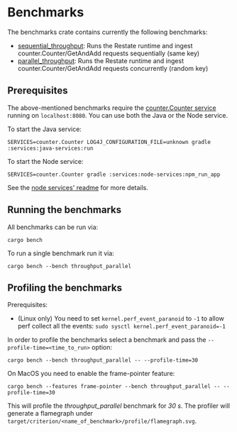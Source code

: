 # Benchmarks

The benchmarks crate contains currently the following benchmarks:

* [sequential_throughput](benches/throughput_sequential.rs): Runs the Restate runtime and ingest counter.Counter/GetAndAdd requests sequentially (same key)
* [parallel_throughput](benches/throughput_parallel.rs): Runs the Restate runtime and ingest counter.Counter/GetAndAdd requests concurrently (random key)

## Prerequisites

The above-mentioned benchmarks require the [counter.Counter service](https://github.com/restatedev/e2e/blob/a500164a31d58c0ee65ae77a7f99a8a2ef1825cb/services/node-services/src/counter.ts) running on `localhost:8080`. 
You can use both the Java or the Node service.

To start the Java service:

```shell
SERVICES=counter.Counter LOG4J_CONFIGURATION_FILE=unknown gradle :services:java-services:run
```

To start the Node service:

```shell
SERVICES=counter.Counter gradle :services:node-services:npm_run_app
```

See the [node services' readme](https://github.com/restatedev/e2e/blob/a500164a31d58c0ee65ae77a7f99a8a2ef1825cb/services/node-services/README.md) for more details.

## Running the benchmarks

All benchmarks can be run via:

```shell
cargo bench 
```

To run a single benchmark run it via:

```shell
cargo bench --bench throughput_parallel
```

## Profiling the benchmarks

Prerequisites:

* (Linux only) You need to set `kernel.perf_event_paranoid` to `-1` to allow perf collect all the events: `sudo sysctl kernel.perf_event_paranoid=-1`

In order to profile the benchmarks select a benchmark and pass the `--profile-time=<time_to_run>` option:

```shell
cargo bench --bench throughput_parallel -- --profile-time=30
```

On MacOS you need to enable the frame-pointer feature:

```shell
cargo bench --features frame-pointer --bench throughput_parallel -- --profile-time=30
```

This will profile the *throughput_parallel* benchmark for *30 s*.
The profiler will generate a flamegraph under `target/criterion/<name_of_benchmark>/profile/flamegraph.svg`.